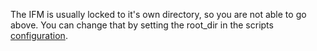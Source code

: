 The IFM is usually locked to it's own directory, so you are not able to go above. You can change that by setting the root_dir in the scripts [configuration](https://github.com/misterunknown/ifm/wiki/Configuration).